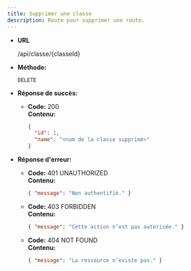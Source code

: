 ```yaml
---
title: Supprimer une classe
description: Route pour supprimer une route.
---
```

  
* **URL**

  /api/classe/{classeId}

* **Méthode:**
  
  `DELETE`
   
* **Réponse de succès:**
  
  * **Code:** 200 <br/>
    **Contenu:** 
    ```json
    {
      "id": 1,
      "name": "<nom de la classe supprimé>"
    }
    ```

* **Réponse d'erreur:**

  * **Code:** 401 UNAUTHORIZED <br />
    **Contenu:** 
    ```json
    { "message": "Non authentifié." }
    ```

  * **Code:** 403 FORBIDDEN <br />
    **Contenu:** 
    ```json
    { "message": "Cette action n’est pas autorisée." }
    ```

  * **Code:** 404 NOT FOUND <br />
    **Contenu:** 
    ```json
    { "message": "La ressource n’existe pas." }
    ```
